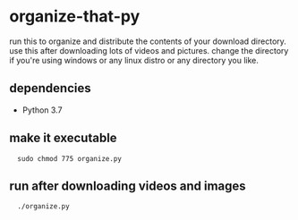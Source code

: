 # organize-that-py
run this to organize and distribute the contents of your download directory. use this after downloading lots of videos and pictures. change the directory if you're using windows or any linux distro or any directory you like.

## dependencies
* Python 3.7

## make it executable
```
  sudo chmod 775 organize.py
```

## run after downloading videos and images
```
  ./organize.py
```
